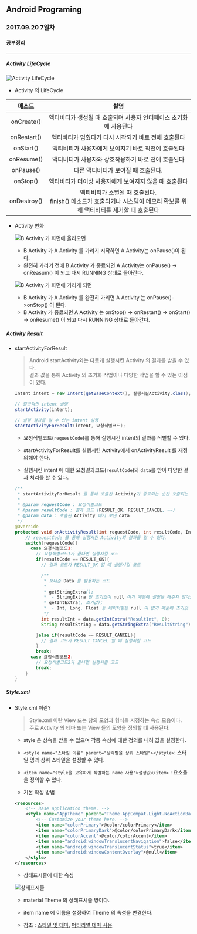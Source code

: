 Android Programing
----------------------------------------------------
### 2017.09.20 7일차

#### 공부정리
____________________________________________________

##### Activity LifeCycle

![Activity LifeCycle](https://github.com/Hooooong/DAY13_Activity_etc/blob/master/image/Activity%20LifeCycle.jpg)

- Activity 의 LifeCycle 


 메소드 | 설명
 :----: | :----:
 onCreate() | 액티비티가 생성될 때 호출되며 사용자 인터페이스 초기화에 사용된다
 onRestart() | 액티비티가 멈췄다가 다시 시작되기 바로 전에 호출된다
 onStart() | 액티비티가 사용자에게 보여지기 바로 직전에 호출된다
 onResume() | 액티비티가 사용자와 상호작용하기 바로 전에 호출된다
 onPause() | 다른 액티비티가 보여질 때 호출된다.
 onStop() | 액티비티가 더이상 사용자에게 보여지지 않을 때 호출된다
 onDestroy() | 액티비티가 소멸될 때 호출된다.<br> finish() 메소드가 호출되거나 시스템이 메모리 확보를 위해 액티비티를 제거할 때 호출된다

- Activity 변화

    ![B Activity 가 화면에 올라오면](https://github.com/Hooooong/DAY13_Activity_etc/blob/master/image/Activity1.PNG)

    - B Activity 가 A Activity 를 가리기 시작하면 A Activity는 onPause()이 된다.
    - 완전히 가리기 전에 B Activity 가 종료되면 A Activity는 onPause() -> onReasum() 이 되고 다시 RUNNING 상태로 돌아간다.

    ![B Activity 가 화면에 가리게 되면](https://github.com/Hooooong/DAY13_Activity_etc/blob/master/image/Activity2.PNG)

    - B Activity 가 A Activity 를 완전히 가리면 A Activity 는 onPause()->onStop() 이 된다.
    - B Activity 가 종료되면 A Activity 는 onStop() -> onRestart() -> onStart() -> onResume() 이 되고 다시 RUNNING 상태로 돌아간다.

##### Activity Result

- startActivityForResult

    > Android startActivity와는 다르게 실행시킨 Activity 의 결과를 받을 수 있다.<br>
    > 결과 값을 통해 Activity 의 초기화 작업이나 다양한 작업을 할 수 있는 이점이 있다.

    ```java
    Intent intent = new Intent(getBaseContext(), 실행시킬Activity.class);

    // 일반적인 intent 실행
    startActivity(intent);

    // 실행 결과를 알 수 있는 intent 실행
    startActivityForResult(intent, 요청식별코드);
    ```

    - 요청식별코드(`requestCode`)를 통해 실행시킨 intent의 결과를 식별할 수 있다.

    - startActivityForResult를 실행시킨 Activity에서 onActivityResult 를 재정의해야 한다.

    - 실행시킨 intent 에 대한 요청결과코드(`resultCode`)와 `data`를 받아 다양한 결과 처리를 할 수 있다.

    ```java
    /**
     * startActivityForResult 를 통해 호출된 Activity가 종료되는 순간 호출되는 함수
     *
     * @param requestCode : 요청식별코드
     * @param resultCode : 결과 코드 (RESULT_OK, RESULT_CANCEL, ~~)
     * @param data : 호출된 Activity 에서 보낸 data
     */
    @Override
    protected void onActivityResult(int requestCode, int resultCode, Intent data) {
        // requestCode 를 통해 실행시킨 Activity의 결과를 알 수 있다.
        switch(requestCode){
          case 요청식별코드1:
            // 요청식별코드1가 끝나면 실행시킬 코드
            if(resultCode == RESULT_OK){
              // 결과 코드가 RESULT_OK 일 떄 실행시킬 코드

              /**
               * 보내준 Data 를 활용하는 코드
               *
               * getStringExtra();
               *  - StringExtra 만 초기값이 null 이기 때문에 설정을 해주지 않아도 되지만
               * getIntExtra(, 초기값);
               *  - Int, Long, Float 등 데이터형은 null 이 없기 때문에 초기값 설정을 해줘야 한다.
               */
              int resultInt = data.getIntExtra("ResultInt", 0);
              String resultString = data.getStringExtra("ResultString");

            }else if(resultCode == RESULT_CANCEL){
              // 결과 코드가 RESULT_CANCEL 일 때 실행시킬 코드
            }
            break;
          case 요청식별코드2:
            // 요청식별코드2가 끝나면 실행시킬 코드
            break;
        }
    }
    ```

##### Style.xml

- Style.xml 이란?

  > Style.xml 이란 View 또는 창의 모양과 형식을 지정하는 속성 모음이다. <br>
  > 주로 Activity 의 테마 또는 View 들의 모양을 정의할 떄 사용된다.

  - style 은 상속을 받을 수 있으며 각종 속성에 대한 정의를 내려 값을 설정한다.
  - `<style name="스타일 이름" parent="상속받을 상위 스타일"></style>`: 스타일 명과 상위 스타일을 설정할 수 있다.
  - `<item name="style을 고유하게 식별하는 name 사용">설정값</item>` : 요소들을 정의할 수 있다.

  - 기본 작성 방법

  ```xml
  <resources>
      <!-- Base application theme. -->
      <style name="AppTheme" parent="Theme.AppCompat.Light.NoActionBar">
          <!-- Customize your theme here. -->
          <item name="colorPrimary">@color/colorPrimary</item>
          <item name="colorPrimaryDark">@color/colorPrimaryDark</item>
          <item name="colorAccent">@color/colorAccent</item>
          <item name="android:windowTranslucentNavigation">false</item>
          <item name="android:windowTranslucentStatus">true</item>
          <item name="android:windowContentOverlay">@null</item>
      </style>
  </resources>
  ```

  - 상태표시줄에 대한 속성

  ![상태표시줄](https://github.com/Hooooong/DAY13_Activity_etc/blob/master/image/%EC%83%81%ED%83%9C%ED%91%9C%EC%8B%9C%EC%A4%84.png)

  - material Theme 의 상태표시줄 명이다.
  - item name 에 이름을 설정하여 Theme 의 속성을 변경한다.

  - 참조 : [스타일 및 테마](https://developer.android.com/guide/topics/ui/themes.html), [머티리얼 테마 사용](https://developer.android.com/training/material/theme.html)
